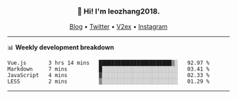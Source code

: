 <h3 align="center">👋 Hi! I'm leozhang2018.</h3>
<p align="center">
  <a href="https://code.leozhang2018.me">Blog</a> •
  <a href="https://twitter.com/leozhang2018">Twitter</a> •
  <a href="https://www.v2ex.com/member/leozhang">V2ex</a> •
  <a href="https://www.instagram.com/leozhanghere">Instagram</a>
</p>

-------

📊 **Weekly development breakdown**
<!--START_SECTION:waka-->
```text
Vue.js       3 hrs 14 mins   ███████████████████████▒░   92.97 % 
Markdown     7 mins          █░░░░░░░░░░░░░░░░░░░░░░░░   03.41 % 
JavaScript   4 mins          ▓░░░░░░░░░░░░░░░░░░░░░░░░   02.33 % 
LESS         2 mins          ▒░░░░░░░░░░░░░░░░░░░░░░░░   01.29 % 
```
<!--END_SECTION:waka-->
-------
